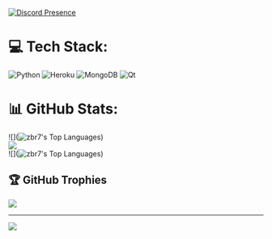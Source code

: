 [![Discord Presence](https://lanyard.cnrad.dev/api/867056899148480593)](https://discord.com/users/867056899148480593)

# 💻 Tech Stack:
![Python](https://img.shields.io/badge/python-3670A0?style=for-the-badge&logo=python&logoColor=ffdd54) ![Heroku](https://img.shields.io/badge/heroku-%23430098.svg?style=for-the-badge&logo=heroku&logoColor=white) ![MongoDB](https://img.shields.io/badge/MongoDB-%234ea94b.svg?style=for-the-badge&logo=mongodb&logoColor=white) ![Qt](https://img.shields.io/badge/Qt-%23217346.svg?style=for-the-badge&logo=Qt&logoColor=white)
# 📊 GitHub Stats:
![](![zbr7's Top Languages](https://github-readme-stats.vercel.app/api/top-langs/?username=zbr7&theme=dracula&show_icons=true&hide_border=true&layout=compact))<br/>
![](https://github-readme-streak-stats.herokuapp.com/?user=zRitsu&theme=omni&hide_border=false)<br/>
![](![zbr7's Top Languages](https://github-readme-stats.vercel.app/api/top-langs/?username=zbr7&theme=dracula&show_icons=true&hide_border=true&layout=compact))

## 🏆 GitHub Trophies
![](https://github-profile-trophy.vercel.app/?username=zBr7&theme=radical&no-frame=false&no-bg=true&margin-w=4)

---
[![](https://visitcount.itsvg.in/api?id=zBr7&icon=5&color=1)](https://visitcount.itsvg.in)

<!-- Proudly created with GPRM ( https://gprm.itsvg.in ) -->
